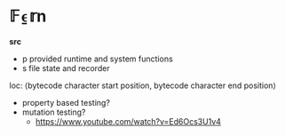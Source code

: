 # 𝔽⍷𝕣n

**src**
- p         provided runtime and system functions
- s         file state and recorder

loc: ⟨bytecode character start position, bytecode character end position⟩


- property based testing?
- mutation testing?
    - https://www.youtube.com/watch?v=Ed6Ocs3U1v4

